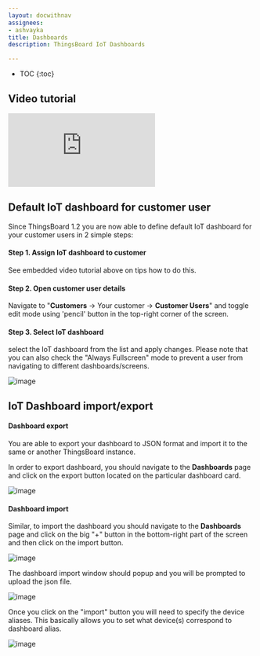 ```yaml
---
layout: docwithnav
assignees:
- ashvayka
title: Dashboards
description: ThingsBoard IoT Dashboards

---
```


* TOC
{:toc}

## Video tutorial

<div id="video">  
    <div id="video_wrapper">
        <iframe src="https://www.youtube.com/embed/L_geyNzS7tM" frameborder="0" allowfullscreen></iframe>
    </div>
</div>

## Default IoT dashboard for customer user

Since ThingsBoard 1.2 you are now able to define default IoT dashboard for your customer users in 2 simple steps:

#### Step 1. Assign IoT dashboard to customer

See embedded video tutorial above on tips how to do this.

#### Step 2. Open customer user details

Navigate to "**Customers** -> Your customer -> **Customer Users**" and toggle edit mode using 'pencil' button in the top-right corner of the screen.

#### Step 3. Select IoT dashboard 

select the IoT dashboard from the list and apply changes. Please note that you can also check the "Always Fullscreen" mode to prevent a user from navigating to different dashboards/screens. 

![image](/images/user-guide/ui/default-dashboard.png)

## IoT Dashboard import/export

#### Dashboard export

You are able to export your dashboard to JSON format and import it to the same or another ThingsBoard instance.

In order to export dashboard, you should navigate to the **Dashboards** page and click on the export button located on the particular dashboard card.
 
![image](/images/user-guide/ui/export-dashboard.png)

#### Dashboard import

Similar, to import the dashboard you should navigate to the **Dashboards** page and click on the big "+" button in the bottom-right part of the screen and then click on the import button. 

![image](/images/user-guide/ui/import-dashboard.png)

The dashboard import window should popup and you will be prompted to upload the json file.

![image](/images/user-guide/ui/import-dashboard-window.png)

Once you click on the "import" button you will need to specify the device aliases. 
This basically allows you to set what device(s) correspond to dashboard alias.

![image](/images/user-guide/ui/import-dashboard-aliases.png)

